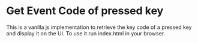 # Get Event Code of pressed key
This is a vanilla js implementation to retrieve the key code of a pressed key and display it on the UI.
To use it run index.html in your browser.